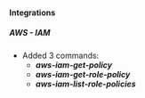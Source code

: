 
#### Integrations
##### AWS - IAM
- Added 3 commands:
    - ***aws-iam-get-policy***
    - ***aws-iam-get-role-policy***
    - ***aws-iam-list-role-policies***
